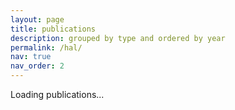 ```yaml
---
layout: page
title: publications
description: grouped by type and ordered by year
permalink: /hal/
nav: true
nav_order: 2
---
```


<div class="publications" id="hal-publications-container">Loading publications...</div>

<script>
function cleanName(text) {
  return text
    .replace(/Agustín Gabriel Yabo/g, "Agustín G. Yabo")
    .replace(/Agustín G Yabo/g, "Agustín G. Yabo")
    .replace(/Agustín G\.? Yabo/g, "Agustín G. Yabo")
    .replace(/Agustín G. Yabo/g, "<u>Agustín G. Yabo</u>");
}

function deduplicateAuthors(authors) {
  const seen = new Set();
  return authors.filter(name => {
    const trimmed = name.trim();
    if (seen.has(trimmed)) return false;
    seen.add(trimmed);
    return true;
  });
}

function parseTEI(xmlText) {
  const parser = new DOMParser();
  const xml = parser.parseFromString(xmlText, "text/xml");
  const entries = Array.from(xml.querySelectorAll("biblFull"));

  return entries.map(entry => {
    const titleNode = entry.querySelector("titleStmt > title");
    const title = titleNode ? titleNode.textContent.trim() : "";

    const rawAuthors = Array.from(entry.querySelectorAll("author")).map(a => {
      const pers = a.querySelector("persName");
      if (!pers) return "";
      const name = Array.from(pers.children).map(c => c.textContent.trim()).join(" ");
      return cleanName(name.trim());
    });
    const authors = deduplicateAuthors(rawAuthors).join(", ");

    const typeMap = {
      "Journal articles": "Journal articles",
      "Preprints, Working Papers, ...": "Preprints",
      "Conference papers": "Conference papers",
      "Book sections": "Book sections",
      "Books": "Books"
    };
    const rawTypeNode = entry.querySelector("classCode[scheme='halTypology']");
    const rawType = rawTypeNode ? rawTypeNode.textContent.trim() : "Other";
    const type = typeMap[rawType] || "Other";

    let year = "";
    const date = entry.querySelector("date[type='datePub']") || entry.querySelector("date");
    if (date) {
      const when = date.getAttribute("when");
      year = when ? when.slice(0, 4) : date.textContent.trim().slice(0, 4);
    }

    const doiNode = entry.querySelector("idno[type='doi']");
    const doi = doiNode ? doiNode.textContent.trim() : "";

    let journal = "";
    if (type === "Conference papers") {
      const confNameNode = entry.querySelector("meeting > title");
      const confName = confNameNode ? confNameNode.textContent.trim() : "Conference";
      const confYearNode = entry.querySelector("meeting > date[type='start']");
      const confYear = confYearNode ? confYearNode.textContent.trim().slice(0, 4) : "";
      const cityNode = entry.querySelector("meeting > settlement");
      const city = cityNode ? cityNode.textContent.trim() : "";
      const countryNode = entry.querySelector("meeting > country");
      const country = countryNode ? countryNode.textContent.trim() : "";
      journal = [confName, confYear, [city, country].filter(Boolean).join(", ")].filter(Boolean).join(", ");
      year = confYear || year;
    } else {
      const publisherNode = entry.querySelector("monogr > imprint > publisher") || entry.querySelector("publicationStmt > publisher");
      const publisher = publisherNode ? publisherNode.textContent.trim() : "";
      const genreNode = entry.querySelector("notesStmt > note[type='genre']");
      const genre = genreNode ? genreNode.textContent.toLowerCase() : "";
      const monogrTitleNode = entry.querySelector("monogr > title");
      const monogrTitle = monogrTitleNode ? monogrTitleNode.textContent.trim() : "";

      if (type === "Books") {
        journal = publisher || "Book";
      } else if (type === "Book sections") {
        journal = monogrTitle || publisher;
      } else if (monogrTitle) {
        journal = monogrTitle;
      } else if (publisher) {
        journal = publisher;
      }
    }

    const halIdNode = entry.querySelector("idno[type='halId']");
    const halId = halIdNode ? halIdNode.textContent.trim() : "";
    const uriNode = entry.querySelector("idno[type='halUri']");
    const uri = uriNode ? uriNode.textContent.trim() : `https://hal.science/${halId}`;
    const pdfNode = entry.querySelector("ref[type='file'][subtype='author']");
    const pdf = pdfNode ? pdfNode.getAttribute("target") : `${uri}/document`;

    return { title, authors, journal, year, uri, pdf, type, doi };
  });
}

function groupByType(entries) {
  return entries.reduce((acc, e) => {
    const t = e.type;
    acc[t] = acc[t] || [];
    acc[t].push(e);
    return acc;
  }, {});
}

fetch("https://api.archives-ouvertes.fr/search/hal/?wt=xml-tei&rows=1000&sort=publicationDate_tdate%20desc&q=authIdHal_s:agustin-gabriel-yabo")
  .then(r => r.text())
  .then(xmlText => {
    const parsed = parseTEI(xmlText);
    const grouped = groupByType(parsed);
    const desiredOrder = ["Preprints", "Journal articles", "Conference papers", "Books", "Book sections", "Other"];
    const types = Object.keys(grouped).sort((a, b) => desiredOrder.indexOf(a) - desiredOrder.indexOf(b));

    types.forEach(type => {
      grouped[type].sort((a, b) => (b.year || "").localeCompare(a.year || ""));
    });

    const container = document.getElementById("hal-publications-container");
    container.innerHTML = "";

    types.forEach(type => {
      const pubs = grouped[type];
      const hr = document.createElement("div");
      hr.className = "row";
      hr.innerHTML = `<div class="col-12"><hr></div>`;
      container.appendChild(hr);

      pubs.forEach((e, i) => {
        const row = document.createElement("div");
        row.className = "row";
        row.style.marginBottom = "2em";

        const leftCol = document.createElement("div");
        leftCol.className = "col-sm-3 text-start";
        leftCol.innerHTML = i === 0 ? `<h3 class="type-title">${type}</h3>` : "&nbsp;";

        const rightCol = document.createElement("div");
        rightCol.className = "col-sm-9";
        rightCol.innerHTML = `
          <div class="entry">
            <div class="title" style="font-weight: bold;">${e.title}</div>
            <div class="author" style="margin-top: 0.3em;">${e.authors}</div>
            ${e.type === "Books" ? `
              <div class="periodical" style="margin-top: 0.3em;">
                ${e.journal || ""}${e.journal && e.year ? ", " : ""}${e.year || ""}
              </div>
            ` : e.type === "Book sections" ? `
              <div class="periodical" style="margin-top: 0.3em;">
                ${e.journal ? `<span style="font-style: italic;">${e.journal}</span>` : ""}
                ${e.year ? `, ${e.year}` : ""}
              </div>
            ` : (e.journal || e.year) ? `
              <div class="periodical" style="margin-top: 0.3em;">
                ${e.journal ? `<span style="font-style: italic;">${e.journal}</span>` : ""}
                ${(e.year && e.type !== "Conference papers") ? (e.journal ? ", " : "") + e.year : ""}
              </div>
            ` : ""}
            ${e.doi ? `<div class="doi" style="margin-top: 0.3em;"><a href="https://doi.org/${e.doi}" target="_blank">https://doi.org/${e.doi}</a></div>` : ""}
            <div class="links" style="margin-top: 0.3em;">
              <a href="${e.uri}" class="btn btn-sm me-2" role="button" target="_blank">View on HAL</a>
              <a href="${e.pdf}" class="btn btn-sm" role="button" target="_blank">Download PDF</a>
            </div>
          </div>
        `;

        row.appendChild(leftCol);
        row.appendChild(rightCol);
        container.appendChild(row);
      });
    });
  })
  .catch(err => {
    console.error("❌ Failed to load XML TEI from HAL:", err);
    document.getElementById("hal-publications-container").innerText = "⚠️ Failed to load publications.";
  });
</script>
